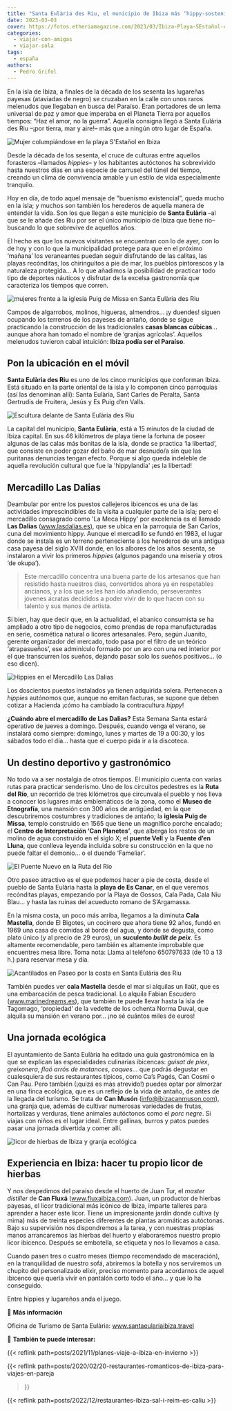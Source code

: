 ```yaml
---
title: "Santa Eulària des Riu, el municipio de Ibiza más ‘hippy-sostenible’"
date: 2023-03-03
cover: https://fotos.etheriamagazine.com/2023/03/Ibiza-Playa-SEstañol-columpio.jpg
categories: 
  - viajar-con-amigas
  - viajar-sola
tags: 
  - españa
authors: 
  - Pedro Grifol
---
```


En la isla de Ibiza, a finales de la década de los sesenta las lugareñas payesas 
(ataviadas de negro) se cruzaban en la calle con unos raros melenudos que llegaban en 
busca del Paraíso. Eran portadores de un lema universal de paz y amor que imperaba en el 
Planeta Tierra por aquellos tiempos: “Haz el amor, no la guerra”. Aquella consigna llegó 
a Santa Eulària des Riu –¡por tierra, mar y aire!– más que a ningún otro lugar de 
España. 

![Mujer columpiándose en la playa S'Estañol en Ibiza](https://fotos.etheriamagazine.com/2023/03/Ibiza-Playa-SEstañol-columpio.jpg "Columpio en la playa S'Estañol. © Pedro Grifol.")

Desde la década de los sesenta, el cruce de culturas entre aquellos forasteros –llamados 
_hippies_– y los habitantes autóctonos ha sobrevivido hasta nuestros días en una especie 
de carrusel del túnel del tiempo, creando un clima de convivencia amable y un estilo de 
vida especialmente tranquilo. 

Hoy en día, de todo aquel mensaje de "buenismo existencial", queda mucho en la isla; y 
muchos son también los herederos de aquella manera de entender la vida. Son los que 
llegan a este municipio de **Santa Eulària** –al que se le añade des Riu por ser el 
único municipio de Ibiza que tiene río– buscando lo que sobrevive de aquellos años. 

El hecho es que los nuevos visitantes se encuentran con lo de ayer, con lo de hoy y con 
lo que la municipalidad protege para que en el próximo ‘mañana’ los veraneantes puedan 
seguir disfrutando de las calitas, las playas recónditas, los chiringuitos a pie de mar, 
los pueblos pintorescos y la naturaleza protegida… A lo que añadimos la posibilidad de 
practicar todo tipo de deportes náuticos y disfrutar de la excelsa gastronomía que 
caracteriza los tiempos que corren. 

![mujeres frente a la iglesia Puig de Missa en Santa Eulària des Riu](https://fotos.etheriamagazine.com/2023/03/Ibiza-Iglesia-Puig-de-Missa.jpg "Iglesia Puig de Missa en Santa Eulària des Riu. © PG")

Campos de algarrobos, molinos, higueras, almendros… ¡y duendes! siguen ocupando los 
terrenos de los payeses de antaño, donde se sigue practicando la construcción de las 
tradicionales **casas blancas cúbicas**… aunque ahora han tomado el nombre de ‘granjas 
agrícolas’. Aquellos melenudos tuvieron cabal intuición: **Ibiza podía ser el Paraíso**. 

## Pon la ubicación en el móvil

**Santa Eulària des Riu** es uno de los cinco municipios que conforman Ibiza. Está 
situado en la parte oriental de la isla y lo componen cinco parroquias (así las 
denominan allí): Santa Eulària, Sant Carles de Peralta, Santa Gertrudis de Fruitera, 
Jesús y Es Puig d’en Valls. 

![Escultura delante de Santa Eulària des Riu](https://fotos.etheriamagazine.com/2023/03/Ibiza-Santa-Eularia-des-Riu.jpg "Santa Eulària des Riu. © Pedro Grifol")

La capital del municipio, **Santa Eulària**, está a 15 minutos de la ciudad de Ibiza 
capital. En sus 46 kilómetros de playa tiene la fortuna de poseer algunas de las calas 
más bonitas de la isla, donde se practica ‘la libertad’, que consiste en poder gozar del 
baño de mar desnudo/a sin que las puritanas denuncias tengan efecto. Porque si algo 
queda indeleble de aquella revolución cultural que fue la 'hippylandia' ¡es la libertad! 

## Mercadillo Las Dalias

Deambular por entre los puestos callejeros ibicencos es una de las actividades 
imprescindibles de la visita a cualquier parte de la isla; pero el mercadillo consagrado 
como 'La Meca Hippy' por excelencia es el llamado **Las Dalias** (www.lasdalias.es), que 
se ubica en la parroquia de San Carlos, cuna del movimiento hippy. Aunque el mercadillo 
se fundó en 1983, el lugar donde se instala es un terreno perteneciente a los herederos 
de una antigua casa payesa del siglo XVIII donde, en los albores de los años sesenta, se 
instalaron a vivir los primeros _hippies_ (algunos pagando una miseria y otros ‘de 
okupa’). 

> Este mercadillo concentra una buena parte de los artesanos que han resistido hasta 
> nuestros días, convertidos ahora ya en respetables ancianos, y a los que se les han ido 
> añadiendo, perseverantes jóvenes ácratas decididos a poder vivir de lo que hacen con su 
> talento y sus manos de artista. 

Si bien, hay que decir que, en la actualidad, el abanico consumista se ha ampliado a 
otro tipo de negocios, como prendas de ropa manufacturadas en serie, cosmética natural o 
licores artesanales. Pero, según Juanito, gerente organizador del mercado, todo pasa por 
el filtro de un teórico ‘atrapasueños’, ese adminículo formado por un aro con una red 
interior por el que transcurren los sueños, dejando pasar solo los sueños positivos… (o 
eso dicen). 

![Hippies en el Mercadillo Las Dalias](https://fotos.etheriamagazine.com/2023/03/Mercadillo-hippy-Las-Dalias.jpg "Mercadillo Las Dalias. © Pedro Grifol.")

Los doscientos puestos instalados ya tienen adquirida solera. Pertenecen a _hippies_ 
autónomos que, aunque no emitan facturas, se supone que deben cotizar a Hacienda ¡cómo 
ha cambiado la contracultura _hippy_! 

**¿Cuándo abre el mercadillo de Las Dalias?** Esta Semana Santa estará operativo de 
jueves a domingo. Después, cuando venga el verano, se instalará como siempre: domingo, 
lunes y martes de 19 a 00:30, y los sábados todo el día… hasta que el cuerpo pida ir a 
la discoteca. 

## Un destino deportivo y gastronómico

No todo va a ser nostalgia de otros tiempos. El municipio cuenta con varias rutas para 
practicar senderismo. Uno de los circuitos pedestres es la **Ruta del Río**, un 
recorrido de tres kilómetros que circunvala el pueblo y nos lleva a conocer los lugares 
más emblemáticos de la zona, como el **Museo de Etnografía**, una mansión con 300 años 
de antigüedad, en la que descubriremos costumbres y tradiciones de antaño; la **iglesia 
Puig de Missa**, templo construido en 1565 que tiene un magnífico porche encalado; el 
**Centro de Interpretación ‘Can Planetes’**, que alberga los restos de un molino de agua 
construido en el siglo X; el **puente Vell** y la **Fuente d’en Lluna**, que conlleva 
leyenda incluida sobre su construcción en la que no puede faltar el demonio… o el duende 
‘Fameliar’. 

![El Puente Nuevo en la Ruta del Río](https://fotos.etheriamagazine.com/2023/03/Ibiza-Puente-Nuevo-Ruta-del-Río.jpg "El Puente Nuevo en la Ruta del Río. © PG")

Otro paseo atractivo es el que podemos hacer a pie de costa, desde el pueblo de Santa 
Eulària hasta la **playa de Es Canar**, en el que veremos recónditas playas, empezando 
por la Playa de Gossos, Cala Pada, Cala Niu Blau… y hasta las ruinas del acueducto 
romano de S’Argamassa. 

En la misma costa, un poco más arriba, llegamos a la diminuta **Cala Mastella**, donde 
El Bigotes, un cocinero que ahora tiene 92 años, fundó en 1969 una casa de comidas al 
borde del agua, y donde se degusta, como plato único (y al precio de 29 euros), un 
**suculento _bullit de peix_**. Es altamente recomendable, pero también es altamente 
improbable que encuentres mesa libre. Toma nota: Llama al teléfono 650797633 (de 10 a 13 
h.) para reservar mesa y día. 

![Acantilados en Paseo por la costa en Santa Eulária des Riu](https://fotos.etheriamagazine.com/2023/03/Ibiza-Costa-de-Santa-Eularia-des-Riu.jpg "Paseo por la costa en Santa Eulária des Riu. © PG.")

También puedes ver **cala Mastella** desde el mar si alquilas un llaüt, que es una 
embarcación de pesca tradicional. Lo alquila Fabian Escudero (www.marinedreams.es), que 
también te puede llevar hasta la isla de Tagomago, ‘propiedad’ de la vedette de los 
ochenta Norma Duval, que alquila su mansión en verano por… ¡no sé cuántos miles de 
euros! 

## Una jornada ecológica

El ayuntamiento de Santa Eulària ha editado una guía gastronómica en la que se explican 
las especialidades culinarias ibicencas: _guisat de piex_, _greixonera_, _flaó arrós de 
matances_, _coques_… que podrás degustar en cualesquiera de sus restaurantes típicos, 
como Ca’s Pagés, Can Cosmi o Can Pau. Pero también (¡quizá es más atrevido!) puedes 
optar por almorzar en una finca ecológica, que es un reflejo de la vida de antaño, de 
antes de la llegada del turismo. Se trata de **Can Musón** (info@ibizacanmuson.com), una 
granja que, además de cultivar numerosas variedades de frutas, hortalizas y verduras, 
tiene animales autóctonos como el _porc negre_. Si viajas con niños es el lugar ideal. 
Entre gallinas, burros y patos puedes pasar una jornada divertida y comer allí. 

![licor de hierbas de Ibiza y granja ecológica](https://fotos.etheriamagazine.com/2023/03/Ibiza-Can-Muson-Juan-tur.jpg "Juan Tur de Can Fluxá y paseo por Can Musón. © SG")

## Experiencia en Ibiza: hacer tu propio licor de hierbas

Y nos despedimos del paraíso desde el huerto de Juan Tur, el _master distiller_ de **Can 
Fluxá** (www.fluxaibiza.com). Juan, un productor de hierbas payesas, el licor 
tradicional más icónico de Ibiza, imparte talleres para aprender a hacer este licor. 
Tiene un impresionante jardín donde cultiva (y mima) más de treinta especies diferentes 
de plantas aromáticas autóctonas. Bajo su supervisión nos dispondremos a la tarea, y con 
nuestras propias manos arrancaremos las hierbas del huerto y elaboraremos nuestro propio 
licor ibicenco. Después se embotella, se etiqueta y nos lo llevamos a casa. 

Cuando pasen tres o cuatro meses (tiempo recomendado de maceración), en la tranquilidad 
de nuestro sofá, abriremos la botella y nos serviremos un chupito del personalizado 
elixir, preciso momento para acordarnos de aquel ibicenco que quería vivir en pantalón 
corto todo el año… y que lo ha conseguido. 

Entre hippies y lugareños anda el juego. 

📌 **Más información** 

Oficina de Turismo de Santa Eulària: www.santaeulariaibiza.travel 

📌 **También te puede interesar:** 

{{< reflink path=posts/2021/11/planes-viaje-a-ibiza-en-invierno >}} 

{{< reflink path=posts/2020/02/20-restaurantes-romanticos-de-ibiza-para-viajes-en-pareja 
>}} 

{{< reflink path=posts/2022/12/restaurantes-ibiza-sal-i-reim-es-caliu >}}
